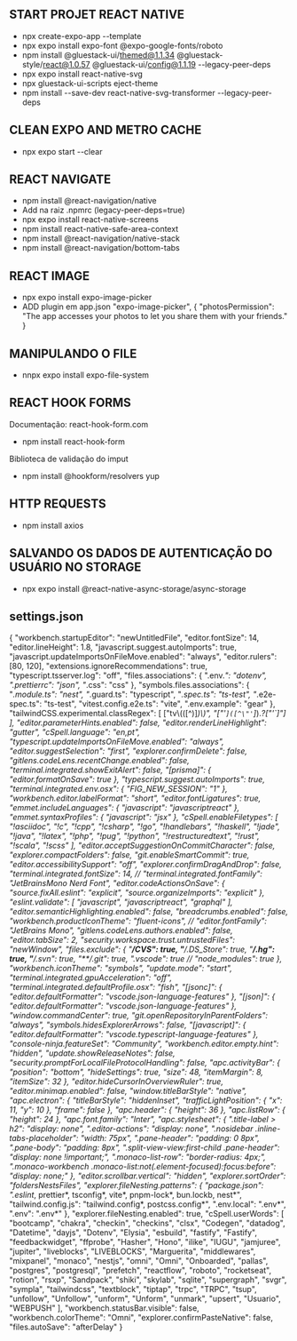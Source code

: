 ## START PROJET REACT NATIVE

- npx create-expo-app --template
- npx expo install expo-font @expo-google-fonts/roboto
- npm install @gluestack-ui/themed@1.1.34 @gluestack-style/react@1.0.57 @gluestack-ui/config@1.1.19 --legacy-peer-deps
- npx expo install react-native-svg
- npx gluestack-ui-scripts eject-theme
- npm install --save-dev react-native-svg-transformer --legacy-peer-deps


## CLEAN EXPO AND METRO CACHE

- npx expo start --clear

## REACT NAVIGATE

- npm install @react-navigation/native
- Add na raiz .npmrc (legacy-peer-deps=true)
- npx expo install react-native-screens
- npm install react-native-safe-area-context
- npm install @react-navigation/native-stack
- npm install @react-navigation/bottom-tabs

## REACT IMAGE

- npx expo install expo-image-picker
- ADD plugin em app.json
"expo-image-picker",
        {
          "photosPermission": "The app accesses your photos to let you share them with your friends."
        }

## MANIPULANDO O FILE

- nnpx expo install expo-file-system

## REACT HOOK FORMS

Documentação: react-hook-form.com
- npm install react-hook-form

Biblioteca de validação do imput
- npm install @hookform/resolvers yup

##  HTTP REQUESTS

- npm install axios

## SALVANDO OS DADOS DE AUTENTICAÇÃO DO USUÁRIO NO STORAGE

- npx expo install @react-native-async-storage/async-storage














## settings.json
{
    "workbench.startupEditor": "newUntitledFile",
    "editor.fontSize": 14,
    "editor.lineHeight": 1.8,
    "javascript.suggest.autoImports": true,
    "javascript.updateImportsOnFileMove.enabled": "always",
    "editor.rulers": [80, 120],
    "extensions.ignoreRecommendations": true,
    "typescript.tsserver.log": "off",
    "files.associations": {
      ".env.*": "dotenv",
      ".prettierrc": "json",
      "*.css": "css"
    },
    "symbols.files.associations": {
      "*.module.ts": "nest",
      "*.guard.ts": "typescript",
      "*.spec.ts": "ts-test",
      "*.e2e-spec.ts": "ts-test",
      "vitest.config.e2e.ts": "vite",
      ".env.example": "gear"
    },
    "tailwindCSS.experimental.classRegex": [
      ["tv\\(([^)]*)\\)", "[\"'`]([^\"'`]*).*?[\"'`]"]
    ],
    "editor.parameterHints.enabled": false,
    "editor.renderLineHighlight": "gutter",
    "cSpell.language": "en,pt",
    "typescript.updateImportsOnFileMove.enabled": "always",
    "editor.suggestSelection": "first",
    "explorer.confirmDelete": false,
    "gitlens.codeLens.recentChange.enabled": false,
    "terminal.integrated.showExitAlert": false,
    "[prisma]": {
      "editor.formatOnSave": true
    },
    "typescript.suggest.autoImports": true,
    "terminal.integrated.env.osx": {
      "FIG_NEW_SESSION": "1"
    },
    "workbench.editor.labelFormat": "short",
    "editor.fontLigatures": true,
    "emmet.includeLanguages": {
      "javascript": "javascriptreact"
    },
    "emmet.syntaxProfiles": {
      "javascript": "jsx"
    },
    "cSpell.enableFiletypes": [
      "!asciidoc",
      "!c",
      "!cpp",
      "!csharp",
      "!go",
      "!handlebars",
      "!haskell",
      "!jade",
      "!java",
      "!latex",
      "!php",
      "!pug",
      "!python",
      "!restructuredtext",
      "!rust",
      "!scala",
      "!scss"
    ],
    "editor.acceptSuggestionOnCommitCharacter": false,
    "explorer.compactFolders": false,
    "git.enableSmartCommit": true,
    "editor.accessibilitySupport": "off",
    "explorer.confirmDragAndDrop": false,
    "terminal.integrated.fontSize": 14,
    // "terminal.integrated.fontFamily": "JetBrainsMono Nerd Font",
    "editor.codeActionsOnSave": {
      "source.fixAll.eslint": "explicit",
      "source.organizeImports": "explicit"
    },
    "eslint.validate": [
      "javascript",
      "javascriptreact",
      "graphql"
    ],
    "editor.semanticHighlighting.enabled": false,
    "breadcrumbs.enabled": false,
    "workbench.productIconTheme": "fluent-icons",
    // "editor.fontFamily": "JetBrains Mono",
    "gitlens.codeLens.authors.enabled": false,
    "editor.tabSize": 2,
    "security.workspace.trust.untrustedFiles": "newWindow",
    "files.exclude": {
      "**\/CVS": true,
      "**\/.DS_Store": true,
      "**\/.hg": true,
      "**\/.svn": true,
      "**\/.git": true,
      ".vscode": true
      // "node_modules": true
    },
    "workbench.iconTheme": "symbols",
    "update.mode": "start",
    "terminal.integrated.gpuAcceleration": "off",
    "terminal.integrated.defaultProfile.osx": "fish",
    "[jsonc]": {
      "editor.defaultFormatter": "vscode.json-language-features"
    },
    "[json]": {
      "editor.defaultFormatter": "vscode.json-language-features"
    },
    "window.commandCenter": true,
    "git.openRepositoryInParentFolders": "always",
    "symbols.hidesExplorerArrows": false,
    "[javascript]": {
      "editor.defaultFormatter": "vscode.typescript-language-features"
    },
    "console-ninja.featureSet": "Community",
    "workbench.editor.empty.hint": "hidden",
    "update.showReleaseNotes": false,
    "security.promptForLocalFileProtocolHandling": false,
    "apc.activityBar": {
      "position": "bottom",
      "hideSettings": true,
      "size": 48,
      "itemMargin": 8,
      "itemSize": 32
    },
    "editor.hideCursorInOverviewRuler": true,
    "editor.minimap.enabled": false,
    "window.titleBarStyle": "native",
    "apc.electron": {
      "titleBarStyle": "hiddenInset",
      "trafficLightPosition": {
        "x": 11,
        "y": 10
      },
      "frame": false
    },
    "apc.header": {
      "height": 36
    },
    "apc.listRow": {
      "height": 24
    },
    "apc.font.family": "Inter",
    "apc.stylesheet": {
      ".title-label > h2": "display: none",
      ".editor-actions": "display: none",
      ".nosidebar .inline-tabs-placeholder": "width: 75px",
      ".pane-header": "padding: 0 8px",
      ".pane-body": "padding: 8px",
      ".split-view-view:first-child .pane-header": "display: none !important;",
      ".monaco-list-row": "border-radius: 4px;",
      ".monaco-workbench .monaco-list:not(.element-focused):focus:before": "display: none;"
    },
    "editor.scrollbar.vertical": "hidden",
    "explorer.sortOrder": "foldersNestsFiles",
    "explorer.fileNesting.patterns": {
      "package.json": ".eslint*, prettier*, tsconfig*, vite*, pnpm-lock*, bun.lockb, nest*",
      "tailwind.config.js": "tailwind.config*, postcss.config*",
      ".env.local": ".env*",
      ".env": ".env*"
    },
    "explorer.fileNesting.enabled": true,
    "cSpell.userWords": [
      "bootcamp",
      "chakra",
      "checkin",
      "checkins",
      "clsx",
      "Codegen",
      "datadog",
      "Datetime",
      "dayjs",
      "Dotenv",
      "Elysia",
      "esbuild",
      "fastify",
      "Fastify",
      "feedbackwidget",
      "ffprobe",
      "Hasher",
      "Hono",
      "ilike",
      "IUGU",
      "jamjuree",
      "jupiter",
      "liveblocks",
      "LIVEBLOCKS",
      "Marguerita",
      "middlewares",
      "mixpanel",
      "monaco",
      "nestjs",
      "omni",
      "Omni",
      "Onboarded",
      "pallas",
      "postgres",
      "postgresql",
      "prefetch",
      "reactflow",
      "roboto",
      "rocketseat",
      "rotion",
      "rsxp",
      "Sandpack",
      "shiki",
      "skylab",
      "sqlite",
      "supergraph",
      "svgr",
      "sympla",
      "tailwindcss",
      "textblock",
      "tiptap",
      "trpc",
      "TRPC",
      "tsup",
      "unfollow",
      "Unfollow",
      "unform",
      "Unform",
      "unmark",
      "upsert",
      "Usuario",
      "WEBPUSH"
    ],
    "workbench.statusBar.visible": false,
    "workbench.colorTheme": "Omni",
    "explorer.confirmPasteNative": false,
    "files.autoSave": "afterDelay"
  }


